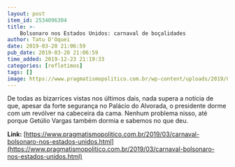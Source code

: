 ```yaml
---
layout: post
item_id: 2534096304
title: >-
    Bolsonaro nos Estados Unidos: carnaval de boçalidades
author: Tatu D'Oquei
date: 2019-03-20 21:06:59
pub_date: 2019-03-20 21:06:59
time_added: 2019-12-23 21:19:33
categories: [refletimos]
tags: []
image: https://www.pragmatismopolitico.com.br/wp-content/uploads/2019/03/bolsonaro-olavo.jpg
---
```


De todas as bizarrices vistas nos últimos dais, nada supera a notícia de que, apesar da forte segurança no Palácio do Alvorada, o presidente dorme com um revólver na cabeceira da cama. Nenhum problema nisso, até porque Getúlio Vargas também dormia e sabemos no que deu.

**Link:** [https://www.pragmatismopolitico.com.br/2019/03/carnaval-bolsonaro-nos-estados-unidos.html](https://www.pragmatismopolitico.com.br/2019/03/carnaval-bolsonaro-nos-estados-unidos.html)

